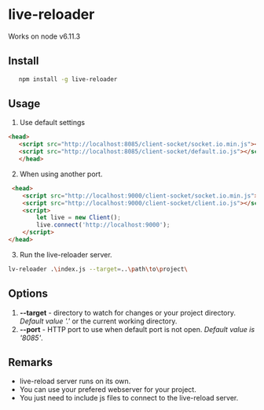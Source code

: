 # live-reloader
Works on node v6.11.3
## Install
 ```bash
    npm install -g live-reloader
 ```
## Usage
 1. Use default settings
 ```HTML
 <head>
    <script src="http://localhost:8085/client-socket/socket.io.min.js"></script>
    <script src="http://localhost:8085/client-socket/default.io.js"></script>
    </head>
 ```
 2. When using another port.
```HTML
 <head>
    <script src="http://localhost:9000/client-socket/socket.io.min.js"></script>
    <script src="http://localhost:9000/client-socket/client.io.js"></script>
    <script>
        let live = new Client();
        live.connect('http://localhost:9000');
    </script>
</head>
```

 3. Run the live-reloader server.
 ```bash
lv-reloader .\index.js --target=..\path\to\project\
 ```
 ## Options
 1. **--target** - directory to watch for changes or your project directory. *Default value '.'* or the current working directory.
 2. **--port** - HTTP port to use when default port is not open. *Default value is '8085'*.
 ## Remarks

 - live-reload server runs on its own.
 - You can use your prefered webserver for your project. 
 - You just need to include js files to connect to the live-reload server.
